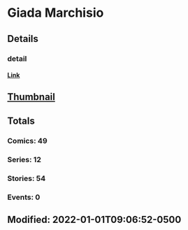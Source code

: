 # Giada  Marchisio 
## Details
### detail
#### [Link](http://marvel.com/comics/creators/13257/giada_marchisio?utm_campaign=apiRef&utm_source=225578a89fc76f3d20fbffda5d17a88d)
## [Thumbnail](http://i.annihil.us/u/prod/marvel/i/mg/b/40/image_not_available.jpg)
## Totals
### Comics: 49
### Series: 12
### Stories: 54
### Events: 0
## Modified: 2022-01-01T09:06:52-0500